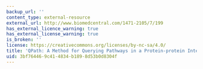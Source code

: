 ```yaml
---
backup_url: ''
content_type: external-resource
external_url: http://www.biomedcentral.com/1471-2105/7/199
has_external_licence_warning: true
has_external_license_warning: true
is_broken: ''
license: https://creativecommons.org/licenses/by-nc-sa/4.0/
title: 'QPath: A Method for Querying Pathways in a Protein-protein Interaction Network'
uid: 3bf76446-9c41-4834-b189-8d53b0d8304f
---
```


